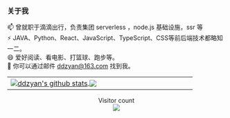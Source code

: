 ### 关于我

📫 曾就职于滴滴出行，负责集团 serverless ，node.js 基础设施，ssr 等  
⚡ JAVA、Python、React、JavaScript、TypeScript、CSS等前后端技术都略知一二。  
😄 爱好阅读、看电影、打篮球、跑步等。  
💬 你可以通过邮件 ddzyan@163.com 找到我。

<table width="800px">
<tr>
<td valign="top" width="50%">
<a href="https://github.com/ddzyan">
  <img align="center" src="https://github-readme-stats.vercel.app/api?username=ddzyan&show_icons=true&theme=radical" alt="ddzyan's github stats" />
</a>
<a href="https://github.com/ddzyan">
  <img align="center" src="https://github-readme-stats.vercel.app/api/top-langs/?username=ddzyan&layout=compact&theme=radical" />
</a>
</tr>
</table>

<p align="center"> 
  Visitor count<br>
  <img src="https://profile-counter.glitch.me/ddzyan/count.svg" />
</p>
